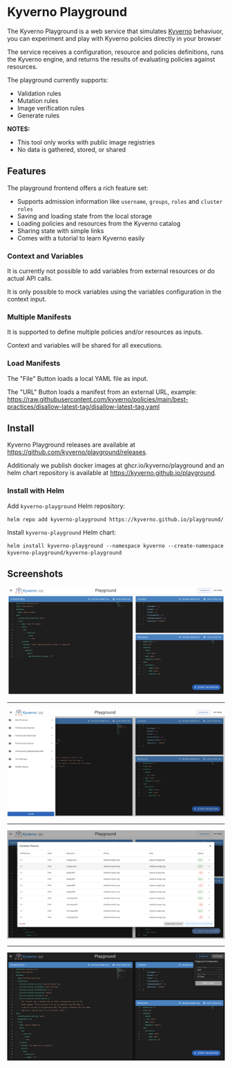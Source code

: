 # Kyverno Playground

The Kyverno Playground is a web service that simulates [Kyverno](https://github.com/kyverno/kyverno) behaviuor, you can experiment and play with Kyverno policies directly in your browser

The service receives a configuration, resource and policies definitions, runs the Kyverno engine, and returns the results of evaluating policies against resources.

The playground currently supports:
- Validation rules
- Mutation rules
- Image verification rules
- Generate rules

**NOTES:**
- This tool only works with public image registries
- No data is gathered, stored, or shared

## Features

The playground frontend offers a rich feature set:
- Supports admission information like `username`, `groups`, `roles` and `cluster roles`
- Saving and loading state from the local storage
- Loading policies and resources from the Kyverno catalog
- Sharing state with simple links
- Comes with a tutorial to learn Kyverno easily

### Context and Variables

It is currently not possible to add variables from external resources or do actual API calls.

It is only possible to mock variables using the variables configuration in the context input.

### Multiple Manifests

It is supported to define multiple policies and/or resources as inputs.

Context and variables will be shared for all executions.

### Load Manifests

The "File" Button loads a local YAML file as input.

The "URL" Button loads a manifest from an external URL, example: https://raw.githubusercontent.com/kyverno/policies/main/best-practices/disallow-latest-tag/disallow-latest-tag.yaml

## Install

Kyverno Playground releases are available at https://github.com/kyverno/playground/releases.

Additionaly we publish docker images at ghcr.io/kyverno/playground and an helm chart repository is available at https://kyverno.github.io/playground.

### Install with Helm

Add `kyverno-playground` Helm repository:

```shell
helm repo add kyverno-playground https://kyverno.github.io/playground/
```

Install `kyverno-playground` Helm chart:

```shell
helm install kyverno-playground --namespace kyverno --create-namespace kyverno-playground/kyverno-playground
```

## Screenshots

![Kyverno Playground - Layout](./frontend/screens/layout.png?raw=true)

<hr />

![Kyverno Playground - Examples](./frontend/screens/examples.png?raw=true)

<hr />

![Kyverno Playground - Validation Results](./frontend/screens/results.png?raw=true)

<hr />

![Kyverno Playground - DarkMode](./frontend/screens/darkmode.png?raw=true)
